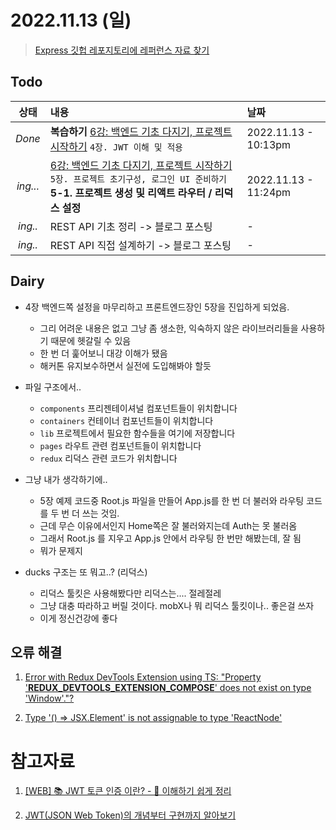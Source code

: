 # 2022.11.13 (일)

> [Express 깃헙 레포지토리에 레퍼런스 자료 찾기](https://github.com/gclogs/memo-application/tree/main/backend)

## Todo
| 상태 | 내용 | 날짜 |
|:---:|:---|:---|
| *Done* | **복습하기** [6강: 백엔드 기초 다지기, 프로젝트 시작하기](https://backend-intro.vlpt.us/) `4장. JWT 이해 및 적용`  | 2022.11.13 - 10:13pm |
| *ing...* | [6강: 백엔드 기초 다지기, 프로젝트 시작하기](https://backend-intro.vlpt.us/) `5장. 프로젝트 초기구성, 로그인 UI 준비하기` **5-1. 프로젝트 생성 및 리액트 라우터 / 리덕스 설정**  | 2022.11.13 - 11:24pm |
| *ing..* | REST API 기초 정리 -> 블로그 포스팅 | - |
| *ing..* | REST API 직접 설계하기 -> 블로그 포스팅 | - |

## Dairy
- 4장 백엔드쪽 설정을 마무리하고 프론트엔드장인 5장을 진입하게 되었음.
  - 그리 어려운 내용은 없고 그냥 좀 생소한, 익숙하지 않은 라이브러리들을 사용하기 때문에 헷갈릴 수 있음
  - 한 번 더 훑어보니 대강 이해가 됐음
  - 해커톤 유지보수하면서 실전에 도입해봐야 할듯

- 파일 구조에서..
  - `components` 프리젠테이셔널 컴포넌트들이 위치합니다
  - `containers` 컨테이너 컴포넌트들이 위치합니다
  - `lib` 프로젝트에서 필요한 함수들을 여기에 저장합니다
  - `pages` 라우트 관련 컴포넌트들이 위치합니다
  - `redux` 리덕스 관련 코드가 위치합니다

- 그냥 내가 생각하기에..
  - 5장 예제 코드중 Root.js 파일을 만들어 App.js를 한 번 더 불러와 라우팅 코드를 두 번 더 쓰는 것임.
  - 근데 무슨 이유에서인지 Home쪽은 잘 불러와지는데 Auth는 못 불러옴
  - 그래서 Root.js 를 지우고 App.js 안에서 라우팅 한 번만 해봤는데, 잘 됨
  - 뭐가 문제지

- ducks 구조는 또 뭐고..? (리덕스)
  - 리덕스 툴킷은 사용해봤다만 리덕스는.... 절레절레
  - 그냥 대충 따라하고 버릴 것이다. mobX나 뭐 리덕스 툴킷이나.. 좋은걸 쓰자
  - 이게 정신건강에 좋다

## 오류 해결
1. [Error with Redux DevTools Extension using TS: "Property '__REDUX_DEVTOOLS_EXTENSION_COMPOSE__' does not exist on type 'Window'."?](https://stackoverflow.com/questions/52800877/error-with-redux-devtools-extension-using-ts-property-redux-devtools-extens)

2. [Type '() => JSX.Element' is not assignable to type 'ReactNode'](https://stackoverflow.com/questions/73212959/type-jsx-element-is-not-assignable-to-type-reactnode
)

# 참고자료 
1. [[WEB] 📚 JWT 토큰 인증 이란? - 💯 이해하기 쉽게 정리](https://inpa.tistory.com/entry/WEB-%F0%9F%93%9A-JWTjson-web-token-%EB%9E%80-%F0%9F%92%AF-%EC%A0%95%EB%A6%AC#thankYou)

2. [JWT(JSON Web Token)의 개념부터 구현까지 알아보기](https://pronist.dev/143)